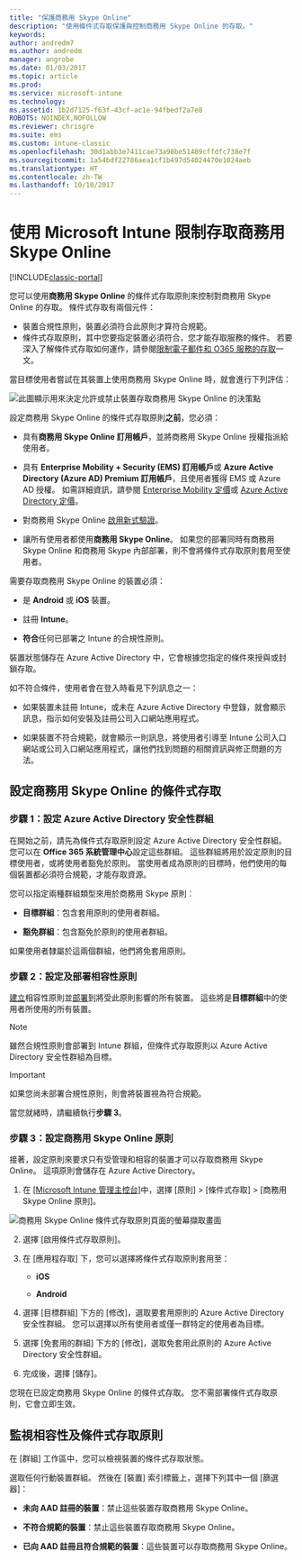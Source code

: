 ```yaml
---
title: "保護商務用 Skype Online"
description: "使用條件式存取保護與控制商務用 Skype Online 的存取。"
keywords: 
author: andredm7
ms.author: andredm
manager: angrobe
ms.date: 01/03/2017
ms.topic: article
ms.prod: 
ms.service: microsoft-intune
ms.technology: 
ms.assetid: 1b2d7125-f63f-43cf-ac1e-94fbedf2a7e8
ROBOTS: NOINDEX,NOFOLLOW
ms.reviewer: chrisgre
ms.suite: ems
ms.custom: intune-classic
ms.openlocfilehash: 30d1abb3e7411cae73a98be51489cffdfc738e7f
ms.sourcegitcommit: 1a54bdf22786aea1cf1b497d54024470e1024aeb
ms.translationtype: HT
ms.contentlocale: zh-TW
ms.lasthandoff: 10/10/2017
---
```

# <a name="protect-access-to-skype-for-business-online-with-microsoft-intune"></a>使用 Microsoft Intune 限制存取商務用 Skype Online

[!INCLUDE[classic-portal](../includes/classic-portal.md)]

您可以使用**商務用 Skype Online** 的條件式存取原則來控制對商務用 Skype Online 的存取。
條件式存取有兩個元件：
- 裝置合規性原則，裝置必須符合此原則才算符合規範。
- 條件式存取原則，其中您要指定裝置必須符合，您才能存取服務的條件。
若要深入了解條件式存取如何運作，請參閱[限制電子郵件和 O365 服務的存取](restrict-access-to-email-and-o365-services-with-microsoft-intune.md)一文。

當目標使用者嘗試在其裝置上使用商務用 Skype Online 時，就會進行下列評估：

![此圖顯示用來決定允許或禁止裝置存取商務用 Skype Online 的決策點](../media/ConditionalAccess_SkypeforBusiness.png)

設定商務用 Skype Online 的條件式存取原則**之前**，您必須：
- 具有**商務用 Skype Online 訂用帳戶**，並將商務用 Skype Online 授權指派給使用者。
- 具有 **Enterprise Mobility + Security (EMS) 訂用帳戶**或 **Azure Active Directory (Azure AD) Premium 訂用帳戶**，且使用者獲得 EMS 或 Azure AD 授權。 如需詳細資訊，請參閱 [Enterprise Mobility 定價](https://www.microsoft.com/cloud-platform/enterprise-mobility-pricing)或 [Azure Active Directory 定價](https://azure.microsoft.com/pricing/details/active-directory/)。

-   對商務用 Skype Online [啟用新式驗證](/intune-classic/deploy-use/restrict-access-to-skype-for-business-online-with-microsoft-intune)。
-  讓所有使用者都使用**商務用 Skype Online**。 如果您的部署同時有商務用 Skype Online 和商務用 Skype 內部部署，則不會將條件式存取原則套用至使用者。

需要存取商務用 Skype Online 的裝置必須：

-   是 **Android** 或 **iOS** 裝置。

-   註冊 **Intune**。

-   **符合**任何已部署之 Intune 的合規性原則。


裝置狀態儲存在 Azure Active Directory 中，它會根據您指定的條件來授與或封鎖存取。

如不符合條件，使用者會在登入時看見下列訊息之一：

-   如果裝置未註冊 Intune，或未在 Azure Active Directory 中登錄，就會顯示訊息，指示如何安裝及註冊公司入口網站應用程式。

-   如果裝置不符合規範，就會顯示一則訊息，將使用者引導至 Intune 公司入口網站或公司入口網站應用程式，讓他們找到問題的相關資訊與修正問題的方法。

## <a name="configure-conditional-access-for-skype-for-business-online"></a>設定商務用 Skype Online 的條件式存取

### <a name="step-1-configure-azure-active-directory-security-groups"></a>步驟 1：設定 Azure Active Directory 安全性群組
在開始之前，請先為條件式存取原則設定 Azure Active Directory 安全性群組。 您可以在 **Office 365 系統管理中心**設定這些群組。 這些群組將用於設定原則的目標使用者，或將使用者豁免於原則。 當使用者成為原則的目標時，他們使用的每個裝置都必須符合規範，才能存取資源。

您可以指定兩種群組類型來用於商務用 Skype 原則︰

-   **目標群組**：包含套用原則的使用者群組。

-   **豁免群組**：包含豁免於原則的使用者群組。

如果使用者隸屬於這兩個群組，他們將免套用原則。

### <a name="step-2-configure-and-deploy-a-compliance-policy"></a>步驟 2：設定及部署相容性原則
[建立](create-a-device-compliance-policy-in-microsoft-intune.md)相容性原則並[部署](deploy-and-monitor-a-device-compliance-policy-in-microsoft-intune.md)到將受此原則影響的所有裝置。 這些將是**目標群組**中的使用者所使用的所有裝置。

> [!NOTE]
> 雖然合規性原則會部署到 Intune 群組，但條件式存取原則以 Azure Active Directory 安全性群組為目標。


> [!IMPORTANT]
> 如果您尚未部署合規性原則，則會將裝置視為符合規範。

當您就緒時，請繼續執行**步驟 3**。

### <a name="step-3-configure-the-skype-for-business-online-policy"></a>步驟 3：設定商務用 Skype Online 原則
接著，設定原則來要求只有受管理和相容的裝置才可以存取商務用 Skype Online。 這項原則會儲存在 Azure Active Directory。

1.  在 [[Microsoft Intune 管理主控台]](https://manage.microsoft.com)中，選擇 [原則]  >  [條件式存取]  >  [商務用 Skype Online 原則]。

  ![商務用 Skype Online 條件式存取原則頁面的螢幕擷取畫面](./media/conditional_access_SFBPolicy.png)

2.  選擇 [啟用條件式存取原則]。

3.  在 [應用程存取] 下，您可以選擇將條件式存取原則套用至：

    -   **iOS**

    -   **Android**

4.  選擇 [目標群組] 下方的 [修改]，選取要套用原則的 Azure Active Directory 安全性群組。 您可以選擇以所有使用者或僅一群特定的使用者為目標。

5.  選擇 [免套用的群組] 下方的 [修改]，選取免套用此原則的 Azure Active Directory 安全性群組。

6.  完成後，選擇 [儲存]。

您現在已設定商務用 Skype Online 的條件式存取。 您不需部署條件式存取原則，它會立即生效。


## <a name="monitor-the-compliance-and-conditional-access-policies"></a>監視相容性及條件式存取原則
在 [群組]  工作區中，您可以檢視裝置的條件式存取狀態。

選取任何行動裝置群組。 然後在 [裝置] 索引標籤上，選擇下列其中一個 [篩選器]：

* **未向 AAD 註冊的裝置**：禁止這些裝置存取商務用 Skype Online。

* **不符合規範的裝置**：禁止這些裝置存取商務用 Skype Online。

* **已向 AAD 註冊且符合規範的裝置**：這些裝置可以存取商務用 Skype Online。
